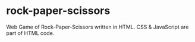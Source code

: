 # rock-paper-scissors
Web Game of Rock-Paper-Scissors written in HTML. CSS &amp; JavaScript are part of HTML code.
